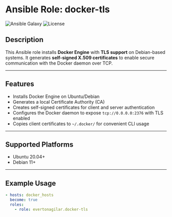 # Ansible Role: docker-tls

![Ansible Galaxy](https://img.shields.io/badge/Ansible--Galaxy-docker__tls-blue?style=flat-square)
![License](https://img.shields.io/github/license/evertonagilar/ansible-role-docker_tls?style=flat-square)

## Description

This Ansible role installs **Docker Engine** with **TLS support** on Debian-based systems. It generates **self-signed X.509 certificates** to enable secure communication with the Docker daemon over TCP.

---

## Features

- Installs Docker Engine on Ubuntu/Debian
- Generates a local Certificate Authority (CA)
- Creates self-signed certificates for client and server authentication
- Configures the Docker daemon to expose `tcp://0.0.0.0:2376` with TLS enabled
- Copies client certificates to `~/.docker/` for convenient CLI usage

---

## Supported Platforms

- Ubuntu 20.04+
- Debian 11+

---

## Example Usage

```yaml
- hosts: docker_hosts
  become: true
  roles:
    - role: evertonagilar.docker-tls
